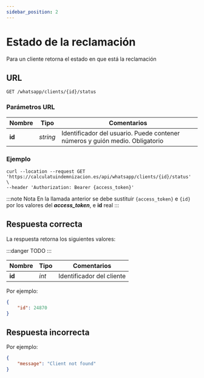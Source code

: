 ```yaml
---
sidebar_position: 2
---
```


# Estado de la reclamación

Para un cliente retorna el estado en que está la reclamación

## URL

```
GET /whatsapp/clients/{id}/status
```

### Parámetros URL

Nombre | Tipo |  Comentarios 
--- | --- | --- | 
**id** | _string_ | Identificador del usuario. Puede contener números y guión medio. Obligatorio

### Ejemplo

```shell
curl --location --request GET 'https://calculatuindemnizacion.es/api/whatsapp/clients/{id}/status'  \
--header 'Authorization: Bearer {access_token}'
```

:::note Nota
En la llamada anterior se debe sustituir `{access_token}` e `{id}` por los valores del **_access_token_**, e **id** real
:::

## Respuesta correcta

La respuesta retorna los siguientes valores:

:::danger TODO
:::


Nombre | Tipo |  Comentarios 
--- | --- | --- | 
**id** | _int_ | Identificador del cliente


Por ejemplo:

```json title="Status: 200 Ok"
{
    "id": 24870
}
```

## Respuesta incorrecta

Por ejemplo:

```json title="Status: 404 Not found"
{
    "message": "Client not found"
}
```